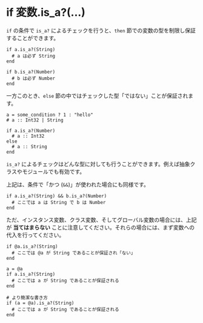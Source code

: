 # if 変数.is_a?(...)

`if` の条件で `is_a?` によるチェックを行うと、`then` 節での変数の型を制限し保証することができます。

```crystal
if a.is_a?(String)
  # a は必ず String
end

if b.is_a?(Number)
  # b は必ず Number
end
```

一方このとき、`else` 節の中ではチェックした型「ではない」ことが保証されます。

```crystal
a = some_condition ? 1 : "hello"
# a :: Int32 | String

if a.is_a?(Number)
  # a :: Int32
else
  # a :: String
end
```

`is_a?` によるチェックはどんな型に対しても行うことができます。例えば抽象クラスやモジュールでも有効です。

上記は、条件で「かつ (`&&`)」が使われた場合にも同様です。

```crystal
if a.is_a?(String) && b.is_a?(Number)
  # ここでは a は String で b は Number
end
```

ただ、インスタンス変数、クラス変数、そしてグローバル変数の場合には、上記が **当てはまらない** ことに注意してください。それらの場合には、まず変数への代入を行ってください。

```crystal
if @a.is_a?(String)
  # ここでは @a が String であることが保証され「ない」
end

a = @a
if a.is_a?(String)
  # ここでは a が String であることが保証される
end

# より簡潔な書き方
if (a = @a).is_a?(String)
  # ここでは a が String であることが保証される
end
```
